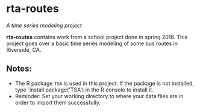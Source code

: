 # rta-routes
*A time series modeling project*

**rta-routes** contains work from a school project done in spring 2016. This project goes over a basic time series modeling of some bus routes in Riverside, CA.

## Notes:
- The R package `TSA` is used in this project. If the package is not installed, type `install.package('TSA') in the R console to install it.
- Reminder: Set your working directory to where your data files are in order to import them successfully.
